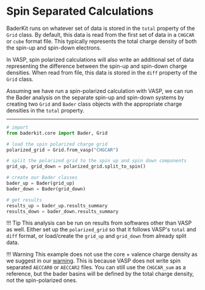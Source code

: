 # Spin Separated Calculations

BaderKit runs on whatever set of data is stored in the `total` property of the
`Grid` class. By default, this data is read from the first set of
data in a `CHGCAR` or `cube` format file. This typically represents the total
charge density of both the spin-up and spin-down electrons.

In VASP, spin polarized calculations will also write an additional set of data
representing the difference between the spin-up and spin-down charge densities.
When read from file, this data is stored in the `diff` property of the `Grid`
class.

Assuming we have run a spin-polarized calculation with VASP, we can run the
Bader analysis on the separate spin-up and spin-down systems by creating two
`Grid` and `Bader` class objects with the appropriate charge densities in the
`total` property.

---

```python
# import 
from baderkit.core import Bader, Grid

# load the spin polarized charge grid
polarized_grid = Grid.from_vasp("CHGCAR")

# split the polarized grid to the spin up and spin down components
grid_up, grid_down = polarized_grid.split_to_spin()

# create our Bader classes
bader_up = Bader(grid_up)
bader_down = Bader(grid_down)

# get results
results_up = bader_up.results_summary
results_down = bader_down.results_summary
```

!!! Tip
    This analysis can be run on results from softwares other than VASP as well.
    Either set up the `polarized_grid` so that it follows VASP's `total` and `diff`
    format, or load/create the `grid_up` and `grid_down` from already split
    data.

!!! Warning
    This example does not use the core + valence charge density as we suggest in
    our [warning](/baderkit/#warning-for-vasp-and-other-pseudopotential-codes).
    This is because VASP does not write spin separated `AECCAR0` or `AECCAR2` files.
    You can still use the `CHGCAR_sum` as a reference, but the bader basins will
    be defined by the total charge density, not the spin-polarized ones.